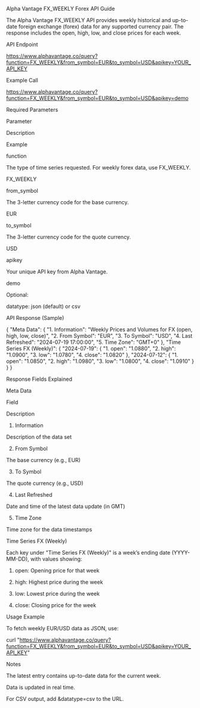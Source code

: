 Alpha Vantage FX_WEEKLY Forex API Guide

The Alpha Vantage FX_WEEKLY API provides weekly historical and up-to-date foreign exchange (forex) data for any supported currency pair. The response includes the open, high, low, and close prices for each week.

API Endpoint

https://www.alphavantage.co/query?function=FX_WEEKLY&from_symbol=EUR&to_symbol=USD&apikey=YOUR_API_KEY

Example Call

https://www.alphavantage.co/query?function=FX_WEEKLY&from_symbol=EUR&to_symbol=USD&apikey=demo

Required Parameters

Parameter

Description

Example

function

The type of time series requested. For weekly forex data, use FX_WEEKLY.

FX_WEEKLY

from_symbol

The 3-letter currency code for the base currency.

EUR

to_symbol

The 3-letter currency code for the quote currency.

USD

apikey

Your unique API key from Alpha Vantage.

demo

Optional:

datatype: json (default) or csv

API Response (Sample)

{
    "Meta Data": {
        "1. Information": "Weekly Prices and Volumes for FX (open, high, low, close)",
        "2. From Symbol": "EUR",
        "3. To Symbol": "USD",
        "4. Last Refreshed": "2024-07-19 17:00:00",
        "5. Time Zone": "GMT+0"
    },
    "Time Series FX (Weekly)": {
        "2024-07-19": {
            "1. open": "1.0880",
            "2. high": "1.0900",
            "3. low": "1.0780",
            "4. close": "1.0820"
        },
        "2024-07-12": {
            "1. open": "1.0850",
            "2. high": "1.0980",
            "3. low": "1.0800",
            "4. close": "1.0910"
        }
    }
}

Response Fields Explained

Meta Data

Field

Description

1. Information

Description of the data set

2. From Symbol

The base currency (e.g., EUR)

3. To Symbol

The quote currency (e.g., USD)

4. Last Refreshed

Date and time of the latest data update (in GMT)

5. Time Zone

Time zone for the data timestamps

Time Series FX (Weekly)

Each key under "Time Series FX (Weekly)" is a week’s ending date (YYYY-MM-DD), with values showing:

1. open: Opening price for that week

2. high: Highest price during the week

3. low: Lowest price during the week

4. close: Closing price for the week

Usage Example

To fetch weekly EUR/USD data as JSON, use:

curl "https://www.alphavantage.co/query?function=FX_WEEKLY&from_symbol=EUR&to_symbol=USD&apikey=YOUR_API_KEY"

Notes

The latest entry contains up-to-date data for the current week.

Data is updated in real time.

For CSV output, add &datatype=csv to the URL.